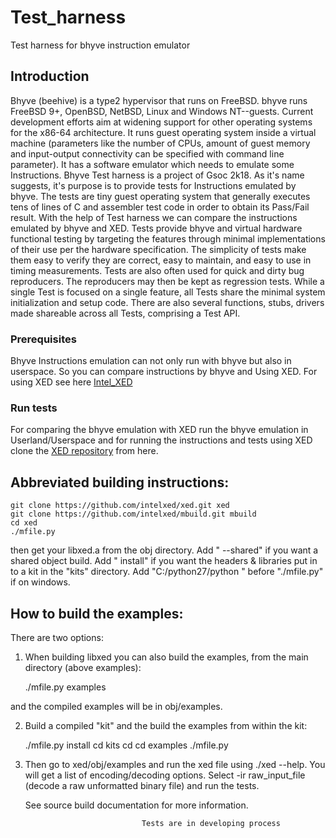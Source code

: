 # Test_harness
Test harness for bhyve instruction emulator

## Introduction

Bhyve (beehive) is a type2 hypervisor that runs on FreeBSD. bhyve runs FreeBSD 9+, OpenBSD, NetBSD, Linux and Windows NT--guests. Current development efforts aim at widening support for other operating systems for the x86-64 architecture.
It runs guest operating system inside a virtual machine (parameters like the number of CPUs, amount of guest memory and input-output connectivity can be specified with command line parameter).
It has a software emulator which needs to emulate some Instructions. Bhyve Test harness is a project of Gsoc 2k18. As it's name suggests, it's purpose is to provide tests for Instructions emulated by bhyve. The tests are tiny guest operating system 
that generally executes tens of lines of C and assembler test code in order to obtain its Pass/Fail result. With the help of Test harness we can compare the instructions emulated by bhyve and XED. Tests provide bhyve and virtual hardware functional testing by targeting the features through minimal implementations of their use per the hardware specification. The simplicity of tests make them easy to verify they are correct, easy to maintain, and easy to use in timing measurements. Tests are also often used for quick and dirty bug reproducers. The reproducers may then be kept as regression tests.
While a single Test is focused on a single feature, all Tests share the minimal system initialization and setup code. There are also several functions, stubs, drivers made shareable across all Tests, comprising a Test API.

### Prerequisites 

Bhyve Instructions emulation can not only run with bhyve but also in userspace. So you can compare instructions by bhyve and Using XED. For using XED see here [Intel_XED](https://intelxed.github.io) 

### Run tests

For comparing the bhyve emulation with XED run the bhyve emulation in Userland/Userspace and for running the instructions and tests using XED clone the [XED repository](https://github.com/intelxed/xed) from here.


## Abbreviated building instructions:

    git clone https://github.com/intelxed/xed.git xed
    git clone https://github.com/intelxed/mbuild.git mbuild
    cd xed
    ./mfile.py

then get your libxed.a from the obj directory.
Add " --shared" if you want a shared object build.
Add " install" if you want the headers & libraries put in to a kit in the "kits" directory.
Add "C:/python27/python " before "./mfile.py" if on windows.

## How to build the examples:

There are two options:

1) When building libxed you can also build the examples, from the main directory (above examples):

    ./mfile.py examples

and the compiled examples will be in obj/examples.
    
2) Build a compiled "kit" and the build the examples from within the kit:

    ./mfile.py install
    cd kits
    cd <whatever the kit is called>
    cd examples
    ./mfile.py
    
3. Then go to xed/obj/examples and run the xed file using ./xed --help. You will get a list of encoding/decoding options.
   Select -ir raw_input_file (decode a raw unformatted binary file) and run the tests.
   
   See source build documentation for more information.
   
   
                                 Tests are in developing process



